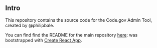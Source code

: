 ## Intro


This repository contains the source code for the Code.gov Admin Tool, created by @philipbale.

You can find find the README for the main repository [here](https://github.com/presidential-innovation-fellows/code-gov-admintool/blob/master/README.md): was bootstrapped with [Create React App](https://github.com/facebookincubator/create-react-app).
